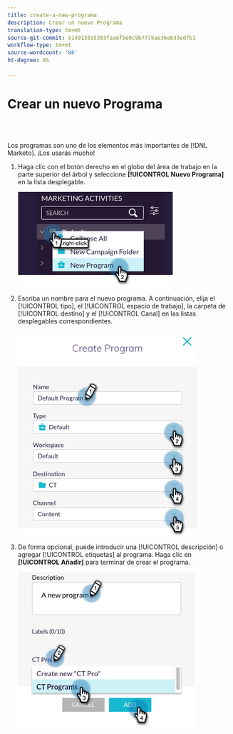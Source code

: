 ```yaml
---
title: create-a-new-programa
description: Crear un nuevo Programa
translation-type: tm+mt
source-git-commit: e149133a5383faaef5e9c9b7775ae36e633ed7b1
workflow-type: tm+mt
source-wordcount: '86'
ht-degree: 0%

---
```



# Crear un nuevo Programa

<br> 

Los programas son uno de los elementos más importantes de [!DNL Marketo]. ¡Los usarás mucho!

1. Haga clic con el botón derecho en el globo del área de trabajo en la parte superior del árbol y seleccione **[!UICONTROL Nuevo Programa]** en la lista desplegable.

   ![Imagen uno](/help/sky/assets/programs/create-a-new-program/create-a-new-program-1.png)

1. Escriba un nombre para el nuevo programa. A continuación, elija el [!UICONTROL tipo], el [!UICONTROL espacio de trabajo], la carpeta de [!UICONTROL destino] y el [!UICONTROL Canal] en las listas desplegables correspondientes.

   ![Imagen dos](/help/sky/assets/programs/create-a-new-program/create-a-new-program-2.png)

1. De forma opcional, puede introducir una [!UICONTROL descripción] o agregar [!UICONTROL etiquetas] al programa. Haga clic en **[!UICONTROL Añadir]** para terminar de crear el programa.

   ![Imagen tres](/help/sky/assets/programs/create-a-new-program/create-a-new-program-3.png)
